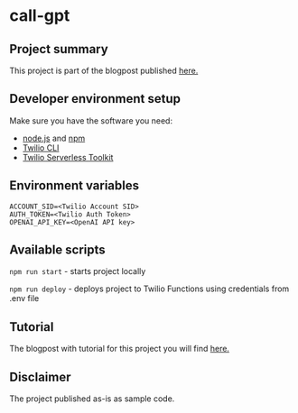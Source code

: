 # call-gpt

## Project summary

This project is part of the blogpost published [here.](https://www.twilio.com/blog/call-gpt-twilio)

## Developer environment setup
Make sure you have the software you need:

- [node.js](https://nodejs.org/) and [npm](https://docs.npmjs.com/downloading-and-installing-node-js-and-npm)
- [Twilio CLI](https://www.twilio.com/docs/twilio-cli/quickstart)
- [Twilio Serverless Toolkit](https://www.twilio.com/docs/labs/serverless-toolkit)

## Environment variables

```shell
ACCOUNT_SID=<Twilio Account SID>
AUTH_TOKEN=<Twilio Auth Token>
OPENAI_API_KEY=<OpenAI API key>
```

## Available scripts
`npm run start` - starts project locally

`npm run deploy` - deploys project to Twilio Functions using credentials from .env file

## Tutorial
The blogpost with tutorial for this project you will find [here.](https://www.twilio.com/blog/call-gpt-twilio)

## Disclaimer
The project published as-is as sample code.
